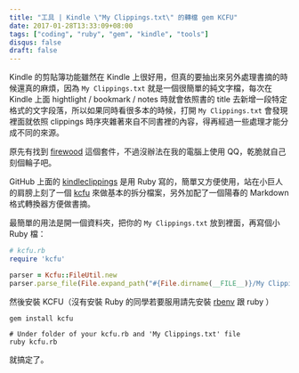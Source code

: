 ```yaml
---
title: "工具 | Kindle \"My Clippings.txt\" 的轉檔 gem KCFU"
date: 2017-01-28T13:33:09+08:00
tags: ["coding", "ruby", "gem", "kindle", "tools"]
disqus: false
draft: false
---
```


Kindle 的剪貼簿功能雖然在 Kindle 上很好用，但真的要抽出來另外處理書摘的時候還真的麻煩，因為 `My Clippings.txt` 就是一個很簡單的純文字檔，每次在 Kindle 上面 hightlight / bookmark / notes 時就會依照書的 title 去新增一段特定格式的文字段落，所以如果同時看很多本的時候，打開 `My Clippings.txt` 會發現裡面就依照 clippings 時序夾雜著來自不同書裡的內容，得再經過一些處理才能分成不同的來源。  

原先有找到 [firewood](http://sebpearce.com/blog/firewood/) 這個套件，不過沒辦法在我的電腦上使用 QQ，乾脆就自己刻個輪子吧。  

GitHub 上面的 [kindleclippings](https://github.com/georgboe/kindleclippings) 是用 Ruby 寫的，簡單又方便使用，站在小巨人的肩膀上刻了一個 [kcfu](https://github.com/raviwu/kcfu) 來做基本的拆分檔案，另外加配了一個陽春的 Markdown 格式轉換器方便做書摘。  

最簡單的用法是開一個資料夾，把你的 `My Clippings.txt` 放到裡面，再寫個小 Ruby 檔：  

```ruby
# kcfu.rb
require 'kcfu'

parser = Kcfu::FileUtil.new
parser.parse_file(File.expand_path("#{File.dirname(__FILE__)}/My Clippings.txt"), convert: :markdown)
```

然後安裝 KCFU（沒有安裝 Ruby 的同學若要服用請先安裝 [rbenv](https://github.com/rbenv/rbenv) 跟 ruby ）  

```shell
gem install kcfu

# Under folder of your kcfu.rb and 'My Clippings.txt' file
ruby kcfu.rb
```

就搞定了。
